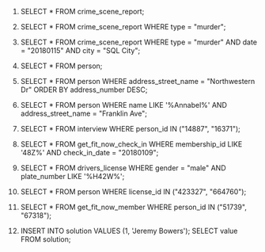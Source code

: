 1. SELECT * 
FROM crime_scene_report;

2. SELECT *
FROM crime_scene_report
WHERE type = "murder";

3. SELECT *
FROM crime_scene_report
WHERE type = "murder"
	AND date = "20180115"
	AND city = "SQL City";

4. SELECT *
FROM person;

5. SELECT *
FROM person
WHERE address_street_name = "Northwestern Dr"
ORDER BY address_number DESC;

6. SELECT *
FROM person
WHERE name LIKE '%Annabel%'
AND address_street_name = "Franklin Ave"; 

7. SELECT *
FROM interview
WHERE person_id IN ("14887", "16371");

8. SELECT *
FROM get_fit_now_check_in
WHERE membership_id LIKE '48Z%'
	AND check_in_date = "20180109";

9. SELECT *
FROM drivers_license
WHERE gender = "male"
	AND plate_number LIKE '%H42W%'; 

10. SELECT *
FROM person
WHERE license_id IN ("423327", "664760"); 

11. SELECT *
FROM get_fit_now_member
WHERE person_id IN ("51739", "67318");

12. INSERT INTO solution VALUES (1, 'Jeremy Bowers'); 
SELECT value FROM solution; 




